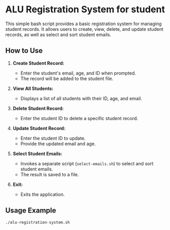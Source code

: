 # ALU Registration System for student

This simple bash script provides a basic registration system for managing student records. It allows users to create, view, delete, and update student records, as well as select and sort student emails.

## How to Use

1. **Create Student Record:**

   - Enter the student's email, age, and ID when prompted.
   - The record will be added to the student file.

2. **View All Students:**

   - Displays a list of all students with their ID, age, and email.

3. **Delete Student Record:**

   - Enter the student ID to delete a specific student record.

4. **Update Student Record:**

   - Enter the student ID to update.
   - Provide the updated email and age.

5. **Select Student Emails:**

   - Invokes a separate script (`select-emails.sh`) to select and sort student emails.
   - The result is saved to a file.

6. **Exit:**
   - Exits the application.

## Usage Example

```bash
./alu-registration-system.sh
```
